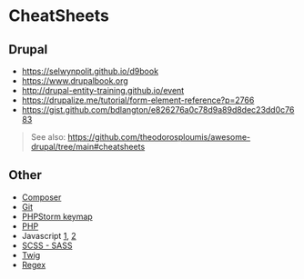 # CheatSheets

## Drupal

- https://selwynpolit.github.io/d9book
- https://www.drupalbook.org
- http://drupal-entity-training.github.io/event
- https://drupalize.me/tutorial/form-element-reference?p=2766
- https://gist.github.com/bdlangton/e826276a0c78d9a89d8dec23dd0c7683

> See also: https://github.com/theodorosploumis/awesome-drupal/tree/main#cheatsheets

## Other

- [Composer](https://composer.json.jolicode.com)
- [Git](https://cheatography.com/samcollett/cheat-sheets/git)
- [PHPStorm keymap](https://resources.jetbrains.com/storage/products/phpstorm/docs/PhpStorm_ReferenceCard.pdf)
- [PHP](https://cheatography.com/davechild/cheat-sheets/php)
- Javascript [1](https://cheatography.com/pyro19d/cheat-sheets/javascript), [2](http://cheatsheets.shecodes.io/javascript)
- [SCSS - SASS](https://cheatography.com/hamidyfine/cheat-sheets/sass-functions/)
- [Twig](https://cheatography.com/deleted-22137/cheat-sheets/symfony-and-twig)
- [Regex](https://cheatography.com/davechild/cheat-sheets/regular-expressions)
